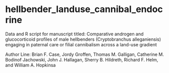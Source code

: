 # hellbender_landuse_cannibal_endocrine

Data and R script for manuscript titled: 
Comparative androgen and glucocorticoid profiles of male hellbenders (Cryptobranchus alleganiensis) engaging in paternal care or filial cannibalism across a land-use gradient

Author Line:
Brian F. Case, Jordy Groffen, Thomas M. Galligan, Catherine M. Bodinof Jachowski, John J. Hallagan, Sherry B. Hildreth, Richard F. Helm, and William A. Hopkinsa
